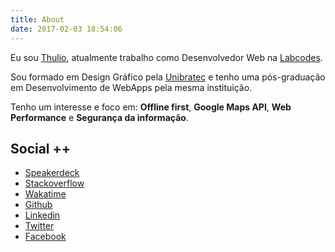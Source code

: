 ```yaml
---
title: About
date: 2017-02-03 18:54:06
---
```


Eu sou [Thulio](https://www.google.com.br/?gws_rd=ssl#q=thulioph), atualmente trabalho como Desenvolvedor Web na [Labcodes](http://labcodes.com.br).

Sou formado em Design Gráfico pela [Unibratec](http://www.unibratec.edu.br/) e tenho uma pós-graduação em Desenvolvimento de WebApps pela mesma instituição.

Tenho um interesse e foco em: **Offline first**, **Google Maps API**, **Web Performance** e **Segurança da informação**.

## Social ++

- [Speakerdeck](http://speakerdeck.com/thulioph)
- [Stackoverflow](http://stackoverflow.com/users/4008711/thulioph)
- [Wakatime](http://wakatime.com/@thulioph)
- [Github](http://github.com/thulioph)
- [Linkedin](http://linkedin.com/in/thulioph)
- [Twitter](http://twitter.com/thulioph_)
- [Facebook](http://fb.com/thulioph)